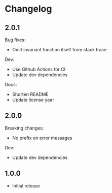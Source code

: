 # Changelog

## 2.0.1

Bug fixes:

* Omit invariant function itself from stack trace

Dev:

* Use Github Actions for CI
* Update dev dependencies

Docs:

* Shorten README
* Update license year

## 2.0.0

Breaking changes:

* No prefix on error messages

Dev:

* Update dev dependencies

## 1.0.0

* Initial release
